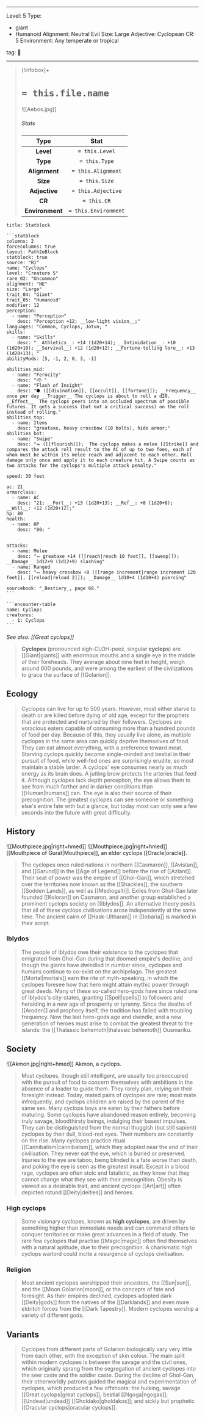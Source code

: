 
---


Level: 5
Type:
- giant
- Humanoid
Alignment: Neutral Evil
Size: Large
Adjective: Cyclopean
CR: 5
Environment: Any temperate or tropical


tag: 👹

---

> [!infobox]+
> #  `= this.file.name`
> ![[Aebos.jpg]]
> ##### Stats
> Type | Stat |
> :---:|:---:|
> **Level** | `= this.Level` |
> **Type** | `= this.Type` |
> **Alignment** | `= this.Alignment` |
> **Size** | `= this.Size` |
> **Adjective** | `= this.Adjective` |
> **CR** | `= this.CR` |
> **Environment** | `= this.Environment` |




````ad-info
title: Statblock

```statblock
columns: 2
forcecolumns: true
layout: Path2eBlock
statblock: true
source: "B1"
name: "Cyclops"
level: "Creature 5"
rare_02: "Uncommon"
alignment: "NE"
size: "Large"
trait_04: "Giant"
trait_05: "Humanoid"
modifier: 12
perception:
  - name: "Perception"
    desc: "Perception +12; __low-light vision__;"
languages: "Common, Cyclops, Jotun; "
skills:
  - name: "Skills"
    desc: "__Athletics__: +14 (1d20+14); __Intimidation__: +10 (1d20+10); __Survival__: +12 (1d20+12); __Fortune-telling lore__: +13 (1d20+13); "
abilityMods: [5, -1, 2, 0, 3, -1]

abilities_mid:
  - name: "Ferocity"
    desc: "⬲ "
  - name: "Flash of Insight"
    desc: "⭓ ([[divination]], [[occult]], [[fortune]]); __Frequency__ once per day __Trigger__ The cyclops is about to roll a d20. __Effect__  The cyclops peers into an occluded spectrum of possible futures. It gets a success (but not a critical success) on the roll instead of rolling."
abilities_top:
  - name: Items
    desc: "greataxe, heavy crossbow (10 bolts), hide armor;"
abilities_bot:
  - name: "Swipe"
    desc: "⬺ ([[flourish]]);  The cyclops makes a melee [[Strike]] and compares the attack roll result to the AC of up to two foes, each of whom must be within its melee reach and adjacent to each other. Roll damage only once and apply it to each creature hit. A Swipe counts as two attacks for the cyclops's multiple attack penalty."

speed: 30 feet

ac: 21
armorclass:
  - name: AC
    desc: "21; __Fort__: +13 (1d20+13); __Ref__: +8 (1d20+8); __Will__: +12 (1d20+12);"
hp: 80
health:
  - name: HP
    desc: "80; "


attacks:
  - name: Melee
    desc: "⬻ greataxe +14 ([[reach|reach 10 feet]], [[sweep]]); __Damage__ 1d12+9 (1d12+9) slashing"
  - name: Ranged
    desc: "⬻ heavy crossbow +8 ([[range increment|range increment 120 feet]], [[reload|reload 2]]); __Damage__ 1d10+4 (1d10+4) piercing"

sourcebook: "_Bestiary_, page 68."
```

```encounter-table
name: Cyclops
creatures:
  - 1: Cyclops
```

````



*See also: [[Great cyclops]]*
> **Cyclopes** (pronounced sigh-CLOH-peez, singular **cyclops**) are [[Giant|giants]] with enormous mouths and a single eye in the middle of their foreheads. They average about nine feet in height, weigh around 600 pounds, and were among the earliest of the civilizations to grace the surface of [[Golarion]].



## Ecology

> Cyclopes can live for up to 500 years. However, most either starve to death or are killed before dying of old age, except for the prophets that are protected and nurtured by their followers.
> Cyclopes are voracious eaters capable of consuming more than a hundred pounds of food per day. Because of this, they usually live alone, as multiple cyclopes in the same area can quickly deprive themselves of food. They can eat almost everything, with a preference toward meat. Starving cyclops quickly become single-minded and bestial in their pursuit of food, while well-fed ones are surprisingly erudite, so most maintain a stable larder.
> A cyclops' eye consumes nearly as much energy as its brain does. A jutting brow protects the arteries that feed it. Although cyclopes lack depth perception, the eye allows them to see from much farther and in darker conditions than [[Human|humans]] can. The eye is also their source of their precognition. The greatest cyclopes can see someone or something else's entire fate with but a glance, but today most can only see a few seconds into the future with great difficulty.


## History

![[Mouthpiece.jpg|right+hmed]] 
 ![[Mouthpiece.jpg|right+hmed]] 
[[Mouthpiece of Gurat|Mouthpiece]], an elder cyclops [[Oracle|oracle]].
> The cyclopes once ruled nations in northern [[Casmaron]], [[Avistan]], and [[Garund]] in the [[Age of Legend]] before the rise of [[Azlant]]. Their seat of power was the empire of [[Ghol-Gan]], which stretched over the territories now known as the [[Shackles]], the southern [[Sodden Lands]], as well as [[Mediogalti]]. Exiles from Ghol-Gan later founded [[Koloran]] on Casmaron, and another group established a prominent cyclops society on [[Iblydos]]. An alternative theory posits that all of these cyclops civilisations arose independently at the same time. The ancient cairn of [[Hask-Ultharan]] in [[Iobaria]] is marked in their script.


### Iblydos

> The people of Iblydos owe their existence to the cyclopes that emigrated from Ghol-Gan during that doomed empire's decline, and though the giants have dwindled in number since, cyclopes and humans continue to co-exist on the archipelago. The greatest [[Mortal|mortals]] earn the rite of myth-speaking, in which the cyclopes foresee how that hero might attain mythic power through great deeds. Many of these so-called hero-gods have since ruled one of Iblydos's city-states, granting [[Spell|spells]] to followers and heralding in a new age of prosperity or tyranny. Since the deaths of [[Aroden]] and prophecy itself, the tradition has failed with troubling frequency. Now the last hero-gods age and dwindle, and a new generation of heroes must arise to combat the greatest threat to the islands: the [[Thalassic behemoth|thalassic behemoth]] Ousmariku.


## Society

![[Akmon.jpg|right+hmed]] 
 Akmon, a cyclops.
> Most cyclopes, though still intelligent, are usually too preoccupied with the pursuit of food to concern themselves with ambitions in the absence of a leader to guide them. They rarely plan, relying on their foresight instead. Today, mated pairs of cyclopes are rare; most mate infrequently, and cyclops children are raised by the parent of the same sex. Many cyclops boys are eaten by their fathers before maturing.
> Some cyclopes have abandoned reason entirely, becoming truly savage, bloodthirsty beings, indulging their basest impulses. They can be distinguished from the normal thuggish (but still sapient) cyclopes by their dull, blood-red eyes. Their numbers are constantly on the rise.
> Many cyclopes practice ritual [[Cannibalism|cannibalism]], which they adopted near the end of their civilisation. They never eat the eye, which is buried or preserved. Injuries to the eye are taboo, being blinded is a fate worse than death, and poking the eye is seen as the greatest insult.
> Except in a blood rage, cyclopes are often stoic and fatalistic, as they know that they cannot change what they see with their precognition. Obesity is viewed as a desirable trait, and ancient cyclops [[Art|art]] often depicted rotund [[Deity|deities]] and heroes.


### High cyclops

> Some visionary cyclopes, known as **high cyclopes**, are driven by something higher than immediate needs and can command others to conquer territories or make great advances in a field of study. The rare few cyclopes that practise [[Magic|magic]] often find themselves with a natural aptitude, due to their precognition. A charismatic high cyclops warlord could incite a resurgence of cyclops civilisation.


### Religion

> Most ancient cyclopes worshipped their ancestors, the [[Sun|sun]], and the [[Moon Golarion|moon]], or the concepts of fate and foresight. As their empires declined, cyclopes adopted dark [[Deity|gods]] from the natives of the [[Darklands]] and even more eldritch forces from the [[Dark Tapestry]]. Modern cyclopes worship a variety of different gods.


## Variants

> Cyclopes from different parts of Golarion biologically vary very little from each other, with the exception of skin colour. The main split within modern cyclopes is between the savage and the civil ones, which originally sprang from the segregation of ancient cyclopes into the seer caste and the soldier caste.
> During the decline of Ghol-Gan, their otherworldly patrons guided the magical and experimentation of cyclopes, which produced a few offshoots: the hulking, savage [[Great cyclops|great cyclops]]; bestial [[Ngoga|ngogas]]; [[Undead|undead]] [[Gholdako|gholdakos]]; and sickly but prophetic [[Oracular cyclops|oracular cyclops]].











